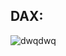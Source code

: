 ## DAX:

![dwqdwq](https://github.com/mfernandezcean/Marketing_Campaign_Results/assets/105746149/70ffcab5-cea4-4547-b98d-5c75fb924b1c)
